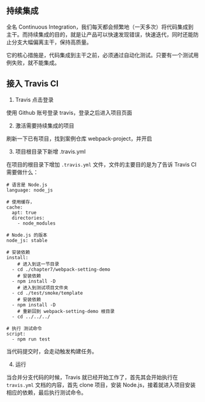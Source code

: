 ## 持续集成

全名 Continuous Integration，我们每天都会频繁地（一天多次）将代码集成到主干。而持续集成的目的，就是让产品可以快速发现错误，快速迭代，同时还能防止分支大幅偏离主干，保持高质量。

它的核心措施是，代码集成到主干之前，必须通过自动化测试。只要有一个测试用例失败，就不能集成。

## 接入 Travis CI

1. Travis 点击登录

使用 Github 账号登录 travis，登录之后进入项目页面

2. 激活需要持续集成的项目

刷新一下已有项目，找到案例仓库 webpack-project，并开启

3. 项目根目录下新增 .travis.yml

在项目的根目录下增加 `.travis.yml` 文件，文件的主要目的是为了告诉 Travis CI 需要做什么：

```shell
# 语言是 Node.js
language: node_js

# 使用缓存，
cache:
  apt: true
  directories:
    - node_modules

# Node.js 的版本
node_js: stable

# 安装依赖
install:
	# 进入到这一节目录
  - cd ./chapter7/webpack-setting-demo
	# 安装依赖
  - npm install -D
	# 进入到测试项目文件夹
  - cd ./test/smoke/template
	# 安装依赖
  - npm install -D
	# 重新回到 webpack-setting-demo 根目录
  - cd ../../../

# 执行 测试命令
script:
  - npm run test
```

当代码提交时，会走动触发构建任务。

4. 运行

当合并分支代码的时候，Travis 就已经开始工作了，首先其会开始执行在 `travis.yml` 文档的内容，首先 clone 项目，安装 Node.js，接着就进入项目安装相应的依赖，最后执行测试命令。

